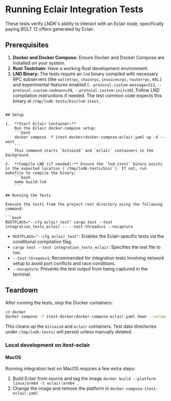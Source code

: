 # Running Eclair Integration Tests

These tests verify LNDK's ability to interact with an Eclair node, specifically paying BOLT 12 offers generated by Eclair.

## Prerequisites

1.  **Docker and Docker Compose:** Ensure Docker and Docker Compose are installed on your system.
2.  **Rust Toolchain:** Have a working Rust development environment.
3.  **LND Binary:** The tests require an `lnd` binary compiled with necessary RPC subservers (like `walletrpc`, `chainrpc`, `invoicesrpc`, `routerrpc`, etc.) and experimental features enabled (`--protocol.custom-message=513`, `--protocol.custom-nodeann=39`, `--protocol.custom-init=39`). Follow LND compilation instructions if needed. The test common code expects this binary at `/tmp/lndk-tests/bin/lnd-itest`.
```

## Setup

1.  **Start Eclair Container:**
    Run the Eclair docker-compose setup:
    ```bash
    docker compose -f itest-docker/docker-compose-eclair.yaml up -d --wait
    ```
    This command starts `bitcoind` and `eclair` containers in the background.

2.  **Compile LND (if needed):** Ensure the `lnd-itest` binary exists in the expected location (`/tmp/lndk-tests/bin/`). If not, run makefile to compile the binary:
    ```bash
    make build-lnd
    ```

## Running the Tests

Execute the tests from the project root directory using the following command:

```bash
RUSTFLAGS="--cfg eclair_test" cargo test --test integration_tests_eclair -- --test-threads=1 --nocapture
```

*   `RUSTFLAGS="--cfg eclair_test"`: Enables the Eclair-specific tests via the conditional compilation flag.
*   `cargo test --test integration_tests_eclair`: Specifies the test file to run.
*   `--test-threads=1`: Recommended for integration tests involving network setup to avoid port conflicts and race conditions.
*   `--nocapture`: Prevents the test output from being captured in the terminal.

## Teardown

After running the tests, stop the Docker containers:

```bash
cd docker
docker compose -f itest-docker/docker-compose-eclair.yaml down --volumes
```

This cleans up the `bitcoind` and `eclair` containers. Test data directories under `/tmp/lndk-tests/` will persist unless manually deleted.

### Local development on itest-eclair

#### MacOS

Running integration test on MacOS requires a few extra steps:

1. Build Eclair from source and tag the image `docker build --platform linux/arm64 -t eclair:arm64 .`
1. Change the image and remove the platform in `docker-compose-itest-eclair.yaml`